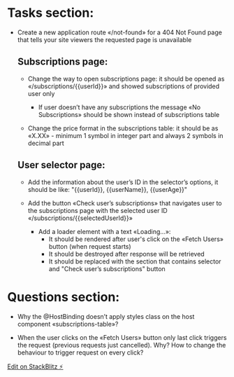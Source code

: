 # Tasks section:

- Create a new application route «/not-found» for a 404 Not Found page that tells your site viewers the requested page is unavailable


  ## Subscriptions page:

  - Change the way to open subscriptions page: it should be opened as «/subscriptions/{{userId}}» and showed subscriptions of provided user only

      * If user doesn’t have any subscriptions the message «No Subscriptions» should be shown instead of subscriptions table

  - Change the price format in the subscriptions table: it should be as «X.XX» - minimum 1 symbol in integer part and always 2 symbols in decimal part


  ## User selector page:

  - Add the information about the user’s ID in the selector’s options, it should be like: 
      "{{userId}}, {{userName}}, {{userAge}}"

  - Add the button «Check user’s subscriptions» that navigates user to the subscriptions page with the selected user ID «/subscriptions/{{selectedUserId}}»

      * Add a loader element with a text «Loading…»:
        - It should be rendered after user's click on the «Fetch Users» button (when request starts)
        - It should be destroyed after response will be retrieved
        - It should be replaced with the section that contains selector and "Check user’s subscriptions" button


# Questions section:

- Why the @HostBinding doesn’t apply styles class on the host component «subscriptions-table»?

- When the user clicks on the «Fetch Users» button only last click triggers the request (previous requests just cancelled). Why? How to change the behaviour to trigger request on every click?

[Edit on StackBlitz ⚡️](https://stackblitz.com/edit/angular-wbzz2g)

